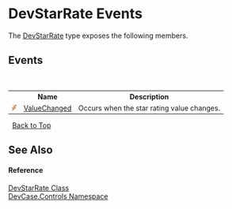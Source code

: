 # DevStarRate Events
 

The <a href="T_DevCase_Controls_DevStarRate">DevStarRate</a> type exposes the following members.


## Events
&nbsp;<table><tr><th></th><th>Name</th><th>Description</th></tr><tr><td>![Public event](media/pubevent.gif "Public event")</td><td><a href="E_DevCase_Controls_DevStarRate_ValueChanged">ValueChanged</a></td><td>
Occurs when the star rating value changes.</td></tr></table>&nbsp;
<a href="#devstarrate-events">Back to Top</a>

## See Also


#### Reference
<a href="T_DevCase_Controls_DevStarRate">DevStarRate Class</a><br /><a href="N_DevCase_Controls">DevCase.Controls Namespace</a><br />